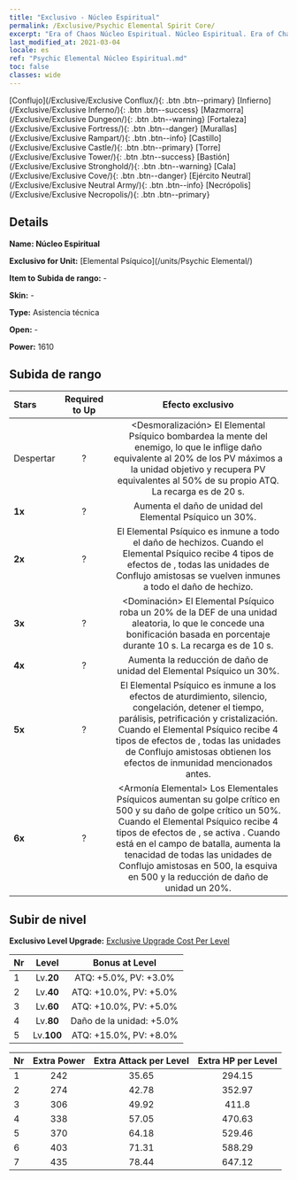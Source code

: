 ```yaml
---
title: "Exclusivo - Núcleo Espiritual"
permalink: /Exclusive/Psychic Elemental Spirit Core/
excerpt: "Era of Chaos Núcleo Espiritual. Núcleo Espiritual. Era of Chaos Exclusivo Núcleo Espiritual. Elemental Psíquico Exclusivo."
last_modified_at: 2021-03-04
locale: es
ref: "Psychic Elemental Núcleo Espiritual.md"
toc: false
classes: wide
---
```

 [Conflujo](/Exclusive/Exclusive Conflux/){: .btn .btn--primary} [Infierno](/Exclusive/Exclusive Inferno/){: .btn .btn--success} [Mazmorra](/Exclusive/Exclusive Dungeon/){: .btn .btn--warning} [Fortaleza](/Exclusive/Exclusive Fortress/){: .btn .btn--danger} [Murallas](/Exclusive/Exclusive Rampart/){: .btn .btn--info} [Castillo](/Exclusive/Exclusive Castle/){: .btn .btn--primary} [Torre](/Exclusive/Exclusive Tower/){: .btn .btn--success} [Bastión](/Exclusive/Exclusive Stronghold/){: .btn .btn--warning} [Cala](/Exclusive/Exclusive Cove/){: .btn .btn--danger} [Ejército Neutral](/Exclusive/Exclusive Neutral Army/){: .btn .btn--info} [Necrópolis](/Exclusive/Exclusive Necropolis/){: .btn .btn--primary} 

## Details
 **Name: Núcleo Espiritual** 

 **Exclusivo for Unit:** [Elemental Psíquico](/units/Psychic Elemental/) 

 **Item to Subida de rango:** -

 **Skin:** -

 **Type:** Asistencia técnica

 **Open:** -

 **Power:** 1610

## Subida de rango

  |     Stars    |  Required to Up | Efecto exclusivo |
  |:-------------|:---------------:|:---------------:|
  |  Despertar  | ? | <Desmoralización> El Elemental Psíquico bombardea la mente del enemigo, lo que le inflige daño equivalente al 20% de los PV máximos a la unidad objetivo y recupera PV equivalentes al 50% de su propio ATQ. La recarga es de 20 s. |
  | **1x** <i class="fas fa-star"/> | ? | Aumenta el daño de unidad del Elemental Psíquico un 30%. |
  | **2x** <i class="fas fa-star"/> | ? | El Elemental Psíquico es inmune a todo el daño de hechizos. Cuando el Elemental Psíquico recibe 4 tipos de efectos de <Resonancia Elemental>, todas las unidades de Conflujo amistosas se vuelven inmunes a todo el daño de hechizo. |
  | **3x** <i class="fas fa-star"/> | ? | <Dominación> El Elemental Psíquico roba un 20% de la DEF de una unidad aleatoria, lo que le concede una bonificación basada en porcentaje durante 10 s. La recarga es de 10 s. |
  | **4x** <i class="fas fa-star"/> | ? | Aumenta la reducción de daño de unidad del Elemental Psíquico un 30%. |
  | **5x** <i class="fas fa-star"/> | ? | El Elemental Psíquico es inmune a los efectos de aturdimiento, silencio, congelación, detener el tiempo, parálisis, petrificación y cristalización. Cuando el Elemental Psíquico recibe 4 tipos de efectos de <Resonancia Elemental>, todas las unidades de Conflujo amistosas obtienen los efectos de inmunidad mencionados antes. |
  | **6x** <i class="fas fa-star"/> | ? | <Armonía Elemental> Los Elementales Psíquicos aumentan su golpe crítico en 500 y su daño de golpe crítico un 50%. Cuando el Elemental Psíquico recibe 4 tipos de efectos de <Resonancia Elemental>, se activa <Resonancia Elemental>. Cuando está en el campo de batalla, aumenta la tenacidad de todas las unidades de Conflujo amistosas en 500, la esquiva en 500 y la reducción de daño de unidad un 20%. |


## Subir de nivel
 **Exclusivo Level Upgrade:** [Exclusive Upgrade Cost Per Level](/Exclusive/ExclusiveUpgradeCostPerLevel/)

  |  Nr  |   Level  | Bonus at Level |
  |:-----|:--------:|:--------------:|
  | 1 | Lv.**20** | ATQ: +5.0%, PV: +3.0% |
  | 2 | Lv.**40** | ATQ: +10.0%, PV: +5.0% |
  | 3 | Lv.**60** | ATQ: +10.0%, PV: +5.0% |
  | 4 | Lv.**80** | Daño de la unidad: +5.0% |
  | 5 | Lv.**100** | ATQ: +15.0%, PV: +8.0% |


  |  Nr  |  Extra Power | Extra Attack per Level | Extra HP per Level |
  |:-----|:--------:|:--------:|:--------:|
  | 1 | 242 | 35.65 | 294.15 |
  | 2 | 274 | 42.78 | 352.97 |
  | 3 | 306 | 49.92 | 411.8 |
  | 4 | 338 | 57.05 | 470.63 |
  | 5 | 370 | 64.18 | 529.46 |
  | 6 | 403 | 71.31 | 588.29 |
  | 7 | 435 | 78.44 | 647.12 |


